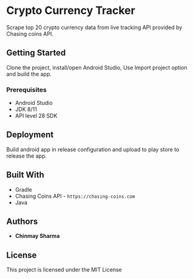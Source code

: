 # Crypto Currency Tracker

Scrape top 20 crypto currency data from live tracking API provided by Chasing coins API.

## Getting Started

Clone the project, install/open Android Studio, Use Import project option and build the app. 

### Prerequisites

* Android Studio
* JDK 8/11
* API level 28 SDK

## Deployment

Build android app in release configuration and upload to play store to release the app. 

## Built With

* Gradle
* Chasing Coins API - `https://chasing-coins.com`
* Java

## Authors

* **Chinmay Sharma**

## License

This project is licensed under the MIT License
